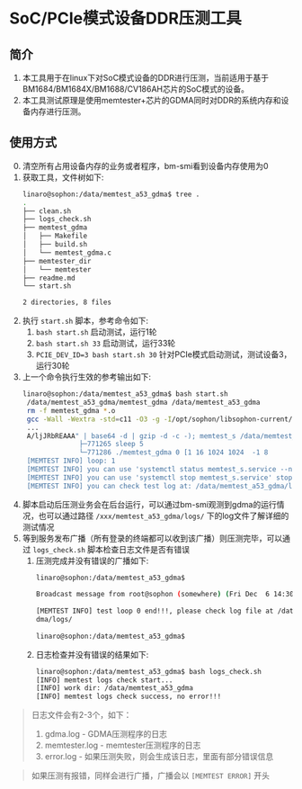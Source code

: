 # SoC/PCIe模式设备DDR压测工具

## 简介

1. 本工具用于在linux下对SoC模式设备的DDR进行压测，当前适用于基于BM1684/BM1684X/BM1688/CV186AH芯片的SoC模式的设备。
2. 本工具测试原理是使用memtester+芯片的GDMA同时对DDR的系统内存和设备内存进行压测。

## 使用方式

0. 清空所有占用设备内存的业务或者程序，bm-smi看到设备内存使用为0
1. 获取工具，文件树如下:
    ``` bash
    linaro@sophon:/data/memtest_a53_gdma$ tree .
    .
    ├── clean.sh
    ├── logs_check.sh
    ├── memtest_gdma
    │   ├── Makefile
    │   ├── build.sh
    │   └── memtest_gdma.c
    ├── memtester_dir
    │   └── memtester
    ├── readme.md
    └── start.sh

    2 directories, 8 files
    ```
2. 执行 `start.sh` 脚本，参考命令如下:
    1. `bash start.sh` 启动测试，运行1轮
    2. `bash start.sh 33` 启动测试，运行33轮
    3. `PCIE_DEV_ID=3 bash start.sh 30` 针对PCIe模式启动测试，测试设备3，运行30轮
3. 上一个命令执行生效的参考输出如下:
   ``` bash
   linaro@sophon:/data/memtest_a53_gdma$ bash start.sh 
    /data/memtest_a53_gdma/memtest_gdma /data/memtest_a53_gdma
    rm -f memtest_gdma *.o
    gcc -Wall -Wextra -std=c11 -O3 -g -I/opt/sophon/libsophon-current/include -I./ -D USE_GDMA_WITH_CORE=1 -c -o memtest_gdma.o memtest_gdma.c
    ...
    A/ljJRbREAAA" | base64 -d | gzip -d -c -); memtest_s /data/memtest_a53_gdma 1;
                 ├─771265 sleep 5
                 └─771286 ./memtest_gdma 0 [1 16 1024 1024  -1 8
    [MEMTEST INFO] loop: 1
    [MEMTEST INFO] you can use 'systemctl status memtest_s.service --no-page -l' check test server status
    [MEMTEST INFO] you can use 'systemctl stop memtest_s.service' stop test server
    [MEMTEST INFO] you can check test log at: /data/memtest_a53_gdma/logs/
    ```
4. 脚本启动后压测业务会在后台运行，可以通过bm-smi观测到gdma的运行情况，也可以通过路径 `/xxx/memtest_a53_gdma/logs/` 下的log文件了解详细的测试情况
5. 等到服务发布广播（所有登录的终端都可以收到该广播）则压测完毕，可以通过 `logs_check.sh` 脚本检查日志文件是否有错误
    1. 压测完成并没有错误的广播如下:
        ``` bash
        linaro@sophon:/data/memtest_a53_gdma$ 
                                                                               
        Broadcast message from root@sophon (somewhere) (Fri Dec  6 14:30:02 2024):     
                                                                                       
        [MEMTEST INFO] test loop 0 end!!!, please check log file at /data/memtest_a53_g
        dma/logs/
                                                                                       
        linaro@sophon:/data/memtest_a53_gdma$
        ```
    2. 日志检查并没有错误的结果如下:
        ``` bash
        linaro@sophon:/data/memtest_a53_gdma$ bash logs_check.sh 
        [INFO] memtest logs check start...
        [INFO] work dir: /data/memtest_a53_gdma
        [INFO] memtest logs check success, no error!!!
        ```

> 日志文件会有2-3个，如下：
>   1. gdma.log - GDMA压测程序的日志
>   2. memtester.log - memtester压测程序的日志
>   3. error.log - 如果压测失败，则会生成该日志，里面有部分错误信息

> 如果压测有报错，同样会进行广播，广播会以 `[MEMTEST ERROR]` 开头
